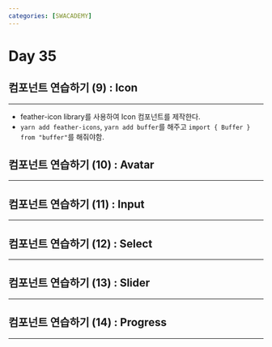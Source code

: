 ```yaml
---
categories: [SWACADEMY]
---
```


# Day 35

## 컴포넌트 연습하기 (9) : Icon

---

- feather-icon library를 사용하여 Icon 컴포넌트를 제작한다.
- `yarn add feather-icons`, `yarn add buffer`를 해주고 `import { Buffer } from "buffer"`를 해줘야함.

## 컴포넌트 연습하기 (10) : Avatar

---

## 컴포넌트 연습하기 (11) : Input

---

## 컴포넌트 연습하기 (12) : Select

---

## 컴포넌트 연습하기 (13) : Slider

---

## 컴포넌트 연습하기 (14) : Progress

---

